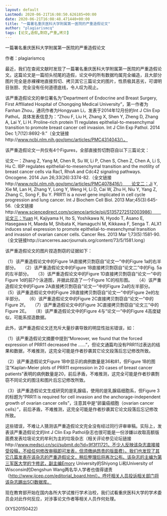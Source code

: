 ```yaml
---
layout: default
Lastmod: 2020-06-21T16:08:50.626185+00:00
date: 2020-06-21T16:08:48.471440+00:00
title: "一篇署名重庆医科大学附属第一医院的严重造假论文"
author: "plagiarismcq"
tags: [论文,造假,剽窃,严重,拷贝]
---
```


一篇署名重庆医科大学附属第一医院的严重造假论文

作者：plagiarismcq

最近，我们在查阅文献时发现了一篇署名重庆医科大学附属第一医院的严重造假论文。这篇论文是一篇彻头彻尾的造假，论文中的所有数据均属完全编造，且大部分图片完全是赤裸裸地直接剪切、拷贝其它三篇论文的图片，性质极其恶劣，可谓明目张胆、完全没有任何道德底线，令人叹为观止。

该严重造假论文的单位署名为“Department of Endocrine and Breast Surgery, First Afflliated Hospital of Chongqing Medical University”，第一作者为Fanhan Zhou，通讯作者为Hongyuan Li，发表于2014年12月份的Int J Clin Exp Pathol。具体发表信息为：“Zhou F, Liu H, Zhang X, Shen Y, Zheng D, Zhang A, Lai Y, Li H. Proline-rich protein 11 regulates epithelial-to-mesenchymal transition to promote breast cancer cell invasion. Int J Clin Exp Pathol. 2014 Dec 1;7(12):8692-9.”（全文链接http://www.ncbi.nlm.nih.gov/pmc/articles/PMC4314043/）。

该严重造假论文一共仅有4个Figures，全部直接剪切剽窃自以下三篇论文：

论文一：Zhang Z, Yang M, Chen R, Su W, Li P, Chen S, Chen Z, Chen A, Li S, Hu C. IBP regulates epithelial-to-mesenchymal transition and the motility of breast cancer cells via Rac1, RhoA and Cdc42 signaling pathways. Oncogene. 2014 Jun 26;33(26):3374-82.（全文链接http://www.ncbi.nlm.nih.gov/pmc/articles/PMC4078416/）　　论文二：Ji Y, Xie M, Lan H, Zhang Y, Long Y, Weng H, Li D, Cai W, Zhu H, Niu Y, Yang Z, Zhang C, Song F, Bu Y. PRR11 is a novel gene implicated in cell cycle progression and lung cancer. Int J Biochem Cell Biol. 2013 Mar;45(3):645-56.（全文链接http://www.sciencedirect.com/science/article/pii/S1357272512003986）　　论文三：Yuan H, Kajiyama H, Ito S, Yoshikawa N, Hyodo T, Asano E, Hasegawa H, Maeda M, Shibata K, Hamaguchi M, Kikkawa F, Senga T. ALX1 induces snail expression to promote epithelial-to-mesenchymal transition and invasion of ovarian cancer cells. Cancer Res. 2013 Mar 1;73(5):1581-90.（全文链接http://cancerres.aacrjournals.org/content/73/5/1581.long）

该严重造假论文的图片捏造剽窃的证据如下：

（1）该严重造假论文中的Figure 1A直接拷贝剽窃自“论文一”中的Figure 1a的右半部分。　　（2）该严重造假论文中的Figure 1B直接拷贝剽窃自“论文二”中的Fig. 5a的左半部分。　　（3）该严重造假论文中的Figure 1D直接拷贝剽窃自“论文一”中的Figure 1d的前7个泳道图，并据此捏造了一个Figure 1C的柱形图。　　（4）该严重造假论文中的Figure 2A直接拷贝剽窃自“论文一”中的Figure 2a的左半部分。　　（5）该严重造假论文中的Figure 2B直接拷贝剽窃自“论文一”中的Figure 2e的左半部分。　　（6）该严重造假论文中的Figure 2C直接拷贝剽窃自“论文一”中的Figure 2f。　　（7）该严重造假论文中的Figure 3C直接拷贝剽窃自“论文三”中的Figure 2E。　　（8）该严重造假论文中的Figure 4与“论文一”中的Figure 4高度疑似，可能系捏造数据。

此外，该严重造假论文还充斥大量抄袭导致的明显性拙劣错误，如：

（1）该严重造假论文摘要中提到“Moreover, we found that the forced expression of PRR11 decreased the ……”，但论文通篇均没有PRR11过表达的结果和数据，不难推测，这完全可能是作者抄袭其它论文段落后忘记修改所致。

（2）该严重造假论文Figure 1B中显示的病例数量是36和81，但Figure 1B的图注“Kaplan-Meier plots of PRR11 expression in 20 cases of breast cancer patients”表明的病例数量是20，前后矛盾，不难推测，这完全可能是作者抄袭剽窃不同论文的图注和图片后忘记修改所致。

（3）该严重造假论文生成研究的是乳腺癌，使用的是乳腺癌细胞系，但Figure 3的标题为“PRR11 is required for cell invasion and the anchorage-independent growth of ovarian cancer cells”，注意其中是“卵巢癌细胞（ovarian cancer cells）”，前后矛盾，不难推测，这完全可能是作者抄袭其它论文段落后忘记修改所致。

这些错误，不难让人猜测该严重造假论文完全没有经过同行评审审稿。实际上，发表该严重造假论文的Int J Clin Exp Pathol杂志也很可能是一份涉嫌以收取高额版面费发表垃圾论文的牟利为主的垃圾杂志（相关评论参见论坛链接http://www.medsci.cn/sci/submit.do?id=9f3f11721，不少人反映该杂志直接接受投稿，不经任何修改审稿即可发表，但须缴纳昂贵的版面费）。我们也发现了其它几篇发表在该杂志的严重造假论文，稍后整理后将再次公布。该杂志的主编为第三军医大学的卞修武，副主编Emory University的Shiyong Li和University of Wisconsin的Dengshun Wang两名华人学者也值得谴责（http://www.ijcep.com/editorial_board.html）。呼吁相关人员投诉相关部门将该杂志踢出SCI数据库。

现在教育部开始在国内各所大学试推行学术治校，我们试看重庆医科大学的学术委员会对此作何反应，对涉事论文作者等相关人员作何处理。

(XYS20150422)

